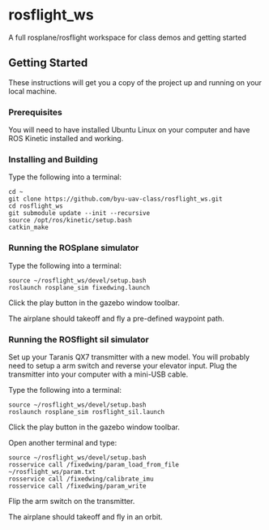 # rosflight_ws
A full rosplane/rosflight workspace for class demos and getting started

## Getting Started

These instructions will get you a copy of the project up and running on your local machine.

### Prerequisites

You will need to have installed Ubuntu Linux on your computer and have ROS Kinetic installed and working.

### Installing and Building

Type the following into a terminal:

```
cd ~
git clone https://github.com/byu-uav-class/rosflight_ws.git
cd rosflight_ws
git submodule update --init --recursive
source /opt/ros/kinetic/setup.bash
catkin_make
```

### Running the ROSplane simulator

Type the following into a terminal:

```
source ~/rosflight_ws/devel/setup.bash
roslaunch rosplane_sim fixedwing.launch
```

Click the play button in the gazebo window toolbar.

The airplane should takeoff and fly a pre-defined waypoint path.

### Running the ROSflight sil simulator

Set up your Taranis QX7 transmitter with a new model. You will probably need to setup a arm switch and reverse your elevator input. Plug the transmitter into your computer with a mini-USB cable.

Type the following into a terminal:

```
source ~/rosflight_ws/devel/setup.bash
roslaunch rosplane_sim rosflight_sil.launch
```

Click the play button in the gazebo window toolbar.

Open another terminal and type:

```
source ~/rosflight_ws/devel/setup.bash
rosservice call /fixedwing/param_load_from_file ~/rosflight_ws/param.txt
rosservice call /fixedwing/calibrate_imu
rosservice call /fixedwing/param_write
```

Flip the arm switch on the transmitter.

The airplane should takeoff and fly in an orbit.


